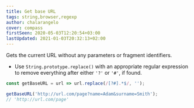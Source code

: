 ```yaml
---
title: Get base URL
tags: string,browser,regexp
author: chalarangelo
cover: compass
firstSeen: 2020-05-03T12:20:54+03:00
lastUpdated: 2021-01-03T20:32:13+02:00
---
```


Gets the current URL without any parameters or fragment identifiers.

- Use `String.prototype.replace()` with an appropriate regular expression to remove everything after either `'?'` or `'#'`, if found.

```js
const getBaseURL = url => url.replace(/[?#].*$/, '');
```

```js
getBaseURL('http://url.com/page?name=Adam&surname=Smith');
// 'http://url.com/page'
```

